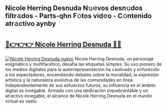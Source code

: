 ## Nicole Herring Desnuda N𝚞𝚎vos desn𝚞dos filtr𝚊dos - Parts-qhn F𝚘tos vid𝚎o - C𝚘ntenido atr𝚊ctivo aynby

# <h2><a href="http://mb7yc4.tromn.icu/?c=Nicole+Herring+Desnuda">🔗👉👉👉 Nicole Herring Desnuda 🔗🔗</a></h2>

[![Nicole Herring Desnuda nuevo](https://i.imgur.com/pEAQMta.gif)](http://mb7yc4.tromn.icu/?c=Nicole+Herring+Desnuda)
Nicole Herring Desnuda, un personaje enigmático y multifacético, desafía las etiquetas simples. Su uso pionero de los medios digitales para la autorrepresentación ha cautivado y enfurecido a los espectadores, encendiendo debates sobre la moralidad, la expresión artística y la naturaleza evolutiva de las comunidades en línea. Independientemente de sus esfuerzos futuros, su influencia en el ámbito digital es innegable. Armado con una dedicación inquebrantable y un atractivo innegable, el alcance de Nicole Herring Desnuda en el mundo virtual es vasto.

